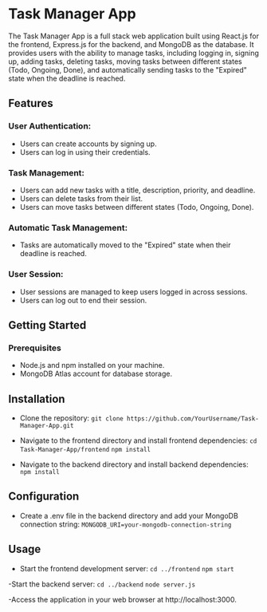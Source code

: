 # Task Manager App

The Task Manager App is a full stack web application built using React.js for the frontend, Express.js for the backend, and MongoDB as the database. It provides users with the ability to manage tasks, including logging in, signing up, adding tasks, deleting tasks, moving tasks between different states (Todo, Ongoing, Done), and automatically sending tasks to the "Expired" state when the deadline is reached.

## Features

### User Authentication:

- Users can create accounts by signing up.
- Users can log in using their credentials.

### Task Management:

- Users can add new tasks with a title, description, priority, and deadline.
- Users can delete tasks from their list.
- Users can move tasks between different states (Todo, Ongoing, Done).

### Automatic Task Management:

- Tasks are automatically moved to the "Expired" state when their deadline is reached.

### User Session:

- User sessions are managed to keep users logged in across sessions.
- Users can log out to end their session.

## Getting Started

### Prerequisites

- Node.js and npm installed on your machine.
- MongoDB Atlas account for database storage.

## Installation

- Clone the repository:
`git clone https://github.com/YourUsername/Task-Manager-App.git`

- Navigate to the frontend directory and install frontend dependencies:
`cd Task-Manager-App/frontend`
`npm install`

- Navigate to the backend directory and install backend dependencies:
`npm install`

## Configuration

- Create a .env file in the backend directory and add your MongoDB connection string:
`MONGODB_URI=your-mongodb-connection-string`

## Usage

- Start the frontend development server:
`cd ../frontend`
`npm start`

-Start the backend server:
`cd ../backend`
`node server.js`

-Access the application in your web browser at http://localhost:3000.
